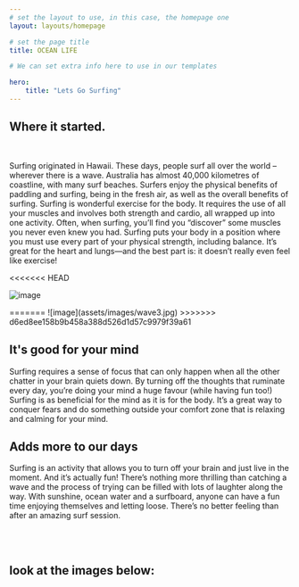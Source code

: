```yaml
---
# set the layout to use, in this case, the homepage one
layout: layouts/homepage

# set the page title
title: OCEAN LIFE

# We can set extra info here to use in our templates

hero:
    title: "Lets Go Surfing"
---
```


## Where it started.
<br>

Surfing originated in Hawaii. These days, people surf all over the world – wherever there is a wave. Australia has almost 40,000 kilometres of coastline, with many surf beaches. Surfers enjoy the physical benefits of paddling and surfing, being in the fresh air, as well as the overall benefits of surfing. Surfing is wonderful exercise for the body. It requires the use of all your muscles and involves both strength and cardio, all wrapped up into one activity. Often, when surfing, you’ll find you “discover” some muscles you never even knew you had. Surfing puts your body in a position where you must use every part of your physical strength, including balance. It’s great for the heart and lungs—and the best part is: it doesn’t really even feel like exercise!

<<<<<<< HEAD
<p><img src="assets/images/wave3.jpg" alt="image"></p>
=======
![image](assets/images/wave3.jpg)
>>>>>>> d6ed8ee158b9b458a388d526d1d57c9979f39a61

## It's good for your mind

Surfing requires a sense of focus that can only happen when all the other chatter in your brain quiets down. By turning off the thoughts that ruminate every day, you’re doing your mind a huge favour (while having fun too!) Surfing is as beneficial for the mind as it is for the body. It’s a great way to conquer fears and do something outside your comfort zone that is relaxing and calming for your mind.


## Adds more to our days
Surfing is an activity that allows you to turn off your brain and just live in the moment. And it’s actually fun! There’s nothing more thrilling than catching a wave and the process of trying can be filled with lots of laughter along the way. With sunshine, ocean water and a surfboard, anyone can have a fun time enjoying themselves and letting loose. There’s no better feeling than after an amazing surf session. 

<br><br>
## look at the images below:

